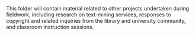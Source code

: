 This folder will contain material related to other projects undertaken during fieldwork, including research on text-mining services,  responses to copyright and related inquiries from the library and university community, and classroom instruction sessions.
